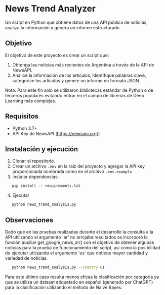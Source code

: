 # News Trend Analyzer

Un script en Python que obtiene datos de una API pública de noticias, analiza la información y genera un informe estructurado.

## Objetivo

El objetivo de este proyecto es crear un script que:

1. Obtenga las noticias más recientes de Argentina a través de la API de NewsAPI.
2. Analice la información de los artículos, identifique palabras clave, categorice los artículos y genere un informe en formato JSON.

Nota: Para este fin solo se utilizaron bibliotecas estándar de Python o de terceros populares evitando entrar en el campo de librerías de Deep Learning más complejas.

## Requisitos

- Python 3.7+
- API Key de NewsAPI (https://newsapi.org/)

## Instalación y ejecución

1. Clonar el repositorio.
2. Crear un archivo `.env` en la raíz del proyecto y agregar la API key proporcionada nombrada como en el archivo `.env.example`
3. Instalar dependencias:

```bash
   pip install -r requirements.txt
```

4. Ejecutar

```bash
   python news_trend_analysis.py
```

## Observaciones

Dado que en las pruebas realizadas durante el desarrollo la consulta a la API utilizando el argumento 'ar' no arrojaba resultados se incorporó la función auxiliar get_google_news_ar() con el objetivo de obtener algunas noticias para la prueba de funcionamiento del script, asi como la posibilidad de ejecutar utilizando el argumento 'us' que obtiene mayor cantidad y variedad de noticias.

```bash
   python news_trend_analysis.py --country us
```

Para este último caso resulta menos eficaz la clasificación por categoría ya que se utiliza un dataset etiquetado en español (generado por ChatGPT) para la clasificación utilizando el método de Naive Bayes.
